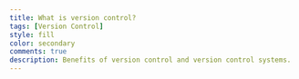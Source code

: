 ```yaml
---
title: What is version control?
tags: [Version Control]
style: fill
color: secondary
comments: true
description: Benefits of version control and version control systems.
---
```


